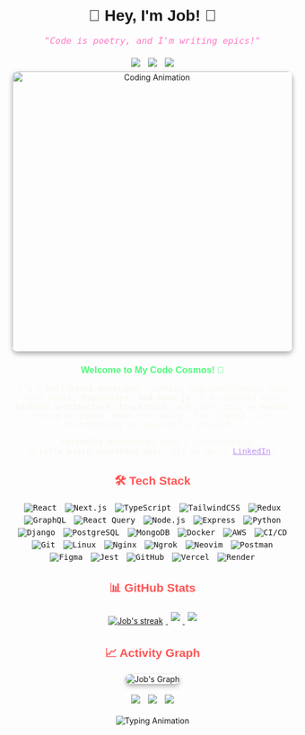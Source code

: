 <!--- CAPTAIN-JOB/CAPTAIN-JOB is a ✨ special ✨ repository because its README.md (this file) appears on your GitHub profile. You can click the Preview link to take a look at your changes. --->

<!-- Import Google Fonts for Cool Typography -->
<link href="https://fonts.googleapis.com/css2?family=Orbitron:wght@700&family=Roboto+Mono:wght@400;600&display=swap" rel="stylesheet">

<div align="center" style="font-family: 'Orbitron', sans-serif;">
  <h1>👾 Hey, I'm Job! 🚀</h1>
  <p style="font-family: 'Roboto Mono', monospace; font-size: 16px; color: #FF79C6;"><i>"Code is poetry, and I'm writing epics!"</i></p>
  
  <!-- Header Links with Hover Animation -->
  <a href="https://portfolio-phi-wine-88.vercel.app/" style="text-decoration: none;">
    <img src="https://img.shields.io/badge/-Portfolio-F1E05A?style=flat&logo=appveyor&logoColor=282A36&labelColor=282A36" style="transition: transform 0.3s; margin: 5px;" onmouseover="this.style.transform='scale(1.1)'" onmouseout="this.style.transform='scale(1)'">
  </a>
  <a href="https://github.com/job-kiptoo-dev" style="text-decoration: none;">
    <img src="https://img.shields.io/badge/-GitHub-181717?style=flat&logo=github&logoColor=FFFFFF&labelColor=282A36" style="transition: transform 0.3s; margin: 5px;" onmouseover="this.style.transform='scale(1.1)'" onmouseout="this.style.transform='scale(1)'">
  </a>
  <a href="https://www.linkedin.com/in/kiptoojob/" style="text-decoration: none;">
    <img src="https://img.shields.io/badge/-LinkedIn-0A66C2?style=flat&logo=linkedin&logoColor=FFFFFF&labelColor=282A36" style="transition: transform 0.3s; margin: 5px;" onmouseover="this.style.transform='scale(1.1)'" onmouseout="this.style.transform='scale(1)'">
  </a>
</div>

<!-- Hero Animation -->
<div align="center">
  <img src="https://media.giphy.com/media/LmNwrBhejkK9EFP504/giphy.gif" alt="Coding Animation" width="500" style="border-radius: 10px; box-shadow: 0 4px 8px rgba(0,0,0,0.3);">
</div>

<!-- Short Bio -->
<h3 align="center" style="font-family: 'Orbitron', sans-serif; color: #50FA7B;">Welcome to My Code Cosmos! 🌌</h3>
<p align="center" style="font-family: 'Roboto Mono', monospace; font-size: 14px; color: #F8F8F2;">
  I'm a <b>Full-Stack Developer</b> crafting high-performance apps with <b>React, TypeScript, and Node.js</b>. I’m obsessed with <b>backend architecture</b>, <b>blockchain</b>, and perfecting my <b>Neovim</b> setup on Linux. When not coding, I'm sipping ☕ or contributing to open-source projects.
</p>
<p align="center" style="font-family: 'Roboto Mono', monospace; font-size: 14px; color: #F8F8F2;">
  💡 <b>Currently mastering:</b> Rust & System Design<br>
  🤝 <b>Let’s build something epic:</b> Hit me up on <a href="https://www.linkedin.com/in/kiptoojob/" style="color: #BD93F9;">LinkedIn</a>!
</p>

<!-- Tech Stack (Flattened, No Boxes) -->
<h2 align="center" style="font-family: 'Orbitron', sans-serif; color: #FF5555;">🛠️ Tech Stack</h2>
<div align="center" style="font-family: 'Roboto Mono', monospace;">
  <p>
    <img alt="React" src="https://img.shields.io/badge/React-61DAFB?style=flat&logo=react&labelColor=282A36" style="margin: 3px;">
    <img alt="Next.js" src="https://img.shields.io/badge/Next.js-000000?style=flat&logo=next.js&labelColor=282A36" style="margin: 3px;">
    <img alt="TypeScript" src="https://img.shields.io/badge/TypeScript-3178C6?style=flat&logo=typescript&labelColor=282A36" style="margin: 3px;">
    <img alt="TailwindCSS" src="https://img.shields.io/badge/TailwindCSS-38B2AC?style=flat&logo=tailwindcss&labelColor=282A36" style="margin: 3px;">
    <img alt="Redux" src="https://img.shields.io/badge/Redux-764ABC?style=flat&logo=redux&labelColor=282A36" style="margin: 3px;">
    <img alt="GraphQL" src="https://img.shields.io/badge/GraphQL-E10098?style=flat&logo=graphql&labelColor=282A36" style="margin: 3px;">
    <img alt="React Query" src="https://img.shields.io/badge/React%20Query-FF4154?style=flat&logo=reactquery&labelColor=282A36" style="margin: 3px;">
    <img alt="Node.js" src="https://img.shields.io/badge/Node.js-339933?style=flat&logo=node.js&labelColor=282A36" style="margin: 3px;">
    <img alt="Express" src="https://img.shields.io/badge/Express-000000?style=flat&logo=express&labelColor=282A36" style="margin: 3px;">
    <img alt="Python" src="https://img.shields.io/badge/Python-3776AB?style=flat&logo=python&labelColor=282A36" style="margin: 3px;">
    <img alt="Django" src="https://img.shields.io/badge/Django-092E20?style=flat&logo=django&labelColor=282A36" style="margin: 3px;">
    <img alt="PostgreSQL" src="https://img.shields.io/badge/PostgreSQL-4169E1?style=flat&logo=postgresql&labelColor=282A36" style="margin: 3px;">
    <img alt="MongoDB" src="https://img.shields.io/badge/MongoDB-47A248?style=flat&logo=mongodb&labelColor=282A36" style="margin: 3px;">
    <img alt="Docker" src="https://img.shields.io/badge/Docker-2496ED?style=flat&logo=docker&labelColor=282A36" style="margin: 3px;">
    <img alt="AWS" src="https://img.shields.io/badge/AWS-232F3E?style=flat&logo=amazonaws&labelColor=282A36" style="margin: 3px;">
    <img alt="CI/CD" src="https://img.shields.io/badge/CI/CD-181717?style=flat&logo=githubactions&labelColor=282A36" style="margin: 3px;">
    <img alt="Git" src="https://img.shields.io/badge/Git-F05032?style=flat&logo=git&labelColor=282A36" style="margin: 3px;">
    <img alt="Linux" src="https://img.shields.io/badge/Linux-FCC624?style=flat&logo=linux&labelColor=282A36" style="margin: 3px;">
    <img alt="Nginx" src="https://img.shields.io/badge/Nginx-009639?style=flat&logo=nginx&labelColor=282A36" style="margin: 3px;">
    <img alt="Ngrok" src="https://img.shields.io/badge/Ngrok-1F1E37?style=flat&logo=ngrok&labelColor=282A36" style="margin: 3px;">
    <img alt="Neovim" src="https://img.shields.io/badge/Neovim-57A143?style=flat&logo=neovim&labelColor=282A36" style="margin: 3px;">
    <img alt="Postman" src="https://img.shields.io/badge/Postman-FF6C37?style=flat&logo=postman&labelColor=282A36" style="margin: 3px;">
    <img alt="Figma" src="https://img.shields.io/badge/Figma-F24E1E?style=flat&logo=figma&labelColor=282A36" style="margin: 3px;">
    <img alt="Jest" src="https://img.shields.io/badge/Jest-C21325?style=flat&logo=jest&labelColor=282A36" style="margin: 3px;">
    <img alt="GitHub" src="https://img.shields.io/badge/GitHub-181717?style=flat&logo=github&labelColor=282A36" style="margin: 3px;">
    <img alt="Vercel" src="https://img.shields.io/badge/Vercel-000000?style=flat&logo=vercel&labelColor=282A36" style="margin: 3px;">
    <img alt="Render" src="https://img.shields.io/badge/Render-46E3B7?style=flat&logo=render&labelColor=282A36" style="margin: 3px;">
  </p>
</div>

<!-- Current Stats -->
<h2 align="center" style="font-family: 'Orbitron', sans-serif; color: #FF5555;">📊 GitHub Stats</h2>
<div align="center">
  <a href="https://github.com/job-kiptoo-dev">
    <img alt="Job's streak" src="https://github-readme-streak-stats-9m8ugfa77-denvercoder1.vercel.app/?user=job-kiptoo-dev&theme=dracula&border_radius=8&card_width=450&background=282A36&fire=FF79C6&currStreakNum=FF79C6&sideNums=FF79C6&currStreakLabel=FF79C6&sideLabels=FF79C6&dates=FF79C6&ring=FF79C6" style="margin: 5px;">
  </a>
  <a href="https://github.com/job-kiptoo-dev">
    <img src="https://github-readme-stats.vercel.app/api?username=job-kiptoo-dev&show_icons=true&bg_color=282A36&border_radius=8&text_color=F8F8F2&title_color=FF79C6&icon_color=FF79C6&hide_border=false&card_width=450" style="margin: 5px;">
  </a>
  <a href="https://github.com/job-kiptoo-dev">
    <img src="https://github-readme-stats.vercel.app/api/top-langs/?username=job-kiptoo-dev&layout=compact&bg_color=282A36&border_radius=8&text_color=F8F8F2&title_color=FF79C6&hide_border=false&card_width=450" style="margin: 5px;">
  </a>
</div>

<!-- Activity Graph -->
<h2 align="center" style="font-family: 'Orbitron', sans-serif; color: #FF5555;">📈 Activity Graph</h2>
<div align="center">
  <img src="https://github-readme-activity-graph.vercel.app/graph?username=job-kiptoo-dev&custom_title=Job's%20GitHub%20Activity%20Graph&bg_color=282A36&color=FF79C6&line=FF79C6&point=FFFFFF&area_color=FFFFFF&title_color=FF79C6&area=true" alt="Job's Graph" style="border-radius: 8px; box-shadow: 0 4px 8px rgba(0,0,0,0.3);">
  <p>
    <img src="https://img.shields.io/badge/Thanks%20for%20visiting!-FF79C6?style=flat&labelColor=282A36" style="margin: 5px;">
    <img src="https://img.shields.io/github/followers/job-kiptoo-dev?style=flat&logo=github&color=FF79C6&labelColor=282A36" style="margin: 5px;">
    <img src="https://komarev.com/ghpvc/?username=job-kiptoo-dev&style=flat&label=Profile%20Views&color=FF79C6&labelColor=282A36" style="margin: 5px;">
  </p>
</div>

<!-- Animated Typing Effect -->
<div align="center">
  <img src="https://readme-typing-svg.herokuapp.com?font=Roboto+Mono&size=16&pause=1000&color=50FA7B&center=true&vCenter=true&width=435&lines=Code.+Create.+Innovate.;Full-Stack+Wizardry!;Let's+Build+the+Future!" alt="Typing Animation">
</div>
